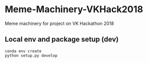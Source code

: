 # Meme-Machinery-VKHack2018

Meme machinery for project on VK Hackathon 2018

## Local env and package setup (dev)

```
conda env create
python setup.py develop
```